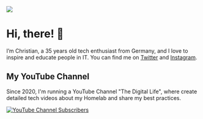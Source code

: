 ![](https://imagedelivery.net/yG07CmQlapjZ95zez0HJMA/f5bd0eb1-6515-409d-274a-f3cd0afa4b00/public)

# Hi, there! 👋
I’m Christian, a 35 years old tech enthusiast from Germany, and I love to inspire and educate people in IT. You can find me on [Twitter](https://twitter.com/christian_tdl) and [Instagram](https://www.instagram.com/christian_tdl/).

## My YouTube Channel

Since 2020, I'm running a YouTube Channel "The Digital Life", where create detailed tech videos about my Homelab and share my best practices.

[![YouTube Channel Subscribers](https://img.shields.io/youtube/channel/subscribers/UCZNhwA1B5YqiY1nLzmM0ZRg?label=Watch%20me%20on%20YouTube&logo=youtube&logoColor=red&style=flat)](https://www.youtube.com/c/TheDigitalLifeTech/featured)

